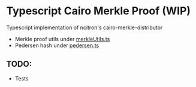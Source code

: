 # Typescript Cairo Merkle Proof (WIP)

Typescript implementation of ncitron's cairo-merkle-distributor

* Merkle proof utils under [merkleUtils.ts](./src/merkleUtils.ts)
* Pedersen hash under [pedersen.ts](./src/pedersen.ts)

## TODO:
- Tests